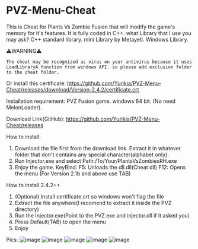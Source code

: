 # PVZ-Menu-Cheat
This is Cheat for Plants Vs Zombie Fusion that will modify the game's memory for it's features. It is fully coded in C++. what Library that I use you may ask? C++ standard library. mIni Library by Metayeti. Windows Library.

:warning:WARNING:warning:

``The cheat may be recognized as virus on your antivirus because it uses LoadLibraryA function from windows API.
so please add exclusion folder to the cheat folder.``

Or install this certificate:
https://github.com/Yurikia/PVZ-Menu-Cheat/releases/download/Version-2.4.2/certificate.crt

Installation requirement:
PVZ Fusion game. 
windows 64 bit.
(No need MelonLoader).

Download Link(GitHub): 
https://github.com/Yurikia/PVZ-Menu-Cheat/releases

How to install:
1. Download the file first from the download link. Extract it in whatever folder that  don't contains any special character(alphabet only).
2. Run Injector.exe and select Path:/To/Your/PlantsVsZombiesRH.exe
3. Enjoy the game.
KeyBind:
F5: Unloads the dll.dll(Cheat dll) 
F12: Opens the menu (For Version 2.1b and above use TAB)

How to install 2.4.2++
1. (Optional) Install certificate.crt so windows won't flag the file
2. Extract the file anywhere(I recomend to extract it inside the PVZ directory)
3. Run the Injector.exe(Point to the PVZ.exe and injector.dll if it asked you)
4. Press Default(TAB) to open the menu
5. Enjoy

Pics:
![image](https://github.com/user-attachments/assets/3509a4e2-897c-4776-8d94-15b79f36c41b)
![image](https://github.com/user-attachments/assets/10367e65-070e-4fe5-b424-782b946636cc)
![image](https://github.com/user-attachments/assets/ac668ce9-0bc0-4471-a7f8-4e05d956e1a3)
![image](https://github.com/user-attachments/assets/59d03d3f-a1c4-477a-87ee-6f7a99700ed9)
![image](https://github.com/user-attachments/assets/3509a4e2-897c-4776-8d94-15b79f36c41b)
